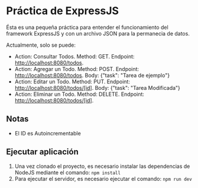 # Práctica de ExpressJS
Ésta es una pequeña práctica para entender el funcionamiento del framework ExpressJS y con un archivo JSON para la permanecia de datos. 

Actualmente, solo se puede:
- Action: Consultar Todos. Method: GET. Endpoint: [http://localhost:8080/todos](http://localhost:8080/todos).
- Action: Agregar un Todo. Method: POST. Endpoint: [http://localhost:8080/todos](http://localhost:8080/todos). Body: {"task": "Tarea de ejemplo"}
- Action: Editar un Todo. Method: PUT. Endpoint: [http://localhost:8080/todos/[id]](http://localhost:8080/todos/:id). Body: {"task": "Tarea Modificada"}
- Action: Eliminar un Todo. Method: DELETE. Endpoint: [http://localhost:8080/todos/[id]](http://localhost:8080/todos/:id).

## Notas
- El ID es Autoincrementable

## Ejecutar aplicación
1. Una vez clonado el proyecto, es necesario instalar las dependencias de NodeJS mediante el comando: `npm install`
2. Para ejecutar el servidor, es necesario ejecutar el comando: `npm run dev`
